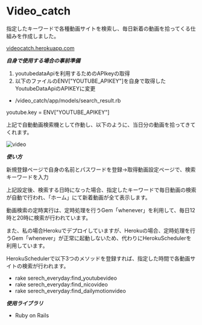 # Video_catch
 
指定したキーワードで各種動画サイトを検索し、毎日新着の動画を拾ってくる仕組みを作成しました。

[videocatch.herokuapp.com](https://videocatch.herokuapp.com/)

***自身で使用する場合の事前準備***

1. youtubedataApiを利用するためのAPIkeyの取得
2. 以下のファイルのENV["YOUTUBE_APIKEY"]を自身で取得したYoutubeDataApiのAPIKEYに変更

- /video_catch/app/models/search_result.rb

youtube.key = ENV["YOUTUBE_APIKEY"]

上記で自動動画検索機として作動し、以下のように、当日分の動画を拾ってきてくれます。

![video](https://i.imgur.com/Qoxk801.png)

***使い方***

新規登録ページで自身の名前とパスワードを登録→取得動画設定ページで、検索キーワードを入力

上記設定後、検索する日時になった場合、指定したキーワードで毎日動画の検索が自動で行われ、「ホーム」にて新着動画が全て表示します。

動画検索の定時実行は、定時処理を行うGem「whenever」を利用して、毎日12時と20時に検索が行われています。

また、私の場合Herokuでデプロイしていますが、Herokuの場合、定時処理を行うGem「whenever」が正常に起動しないため、代わりにHerokuSchedulerを利用しています。

HerokuSchedulerで以下3つのメソッドを登録すれば、指定した時間で各動画サイトの検索が行われます。

- rake serech_everyday:find_youtubevideo
- rake serech_everyday:find_nicovideo
- rake serech_everyday:find_dailymotionvideo

***使用ライブラリ***
- Ruby on Rails


